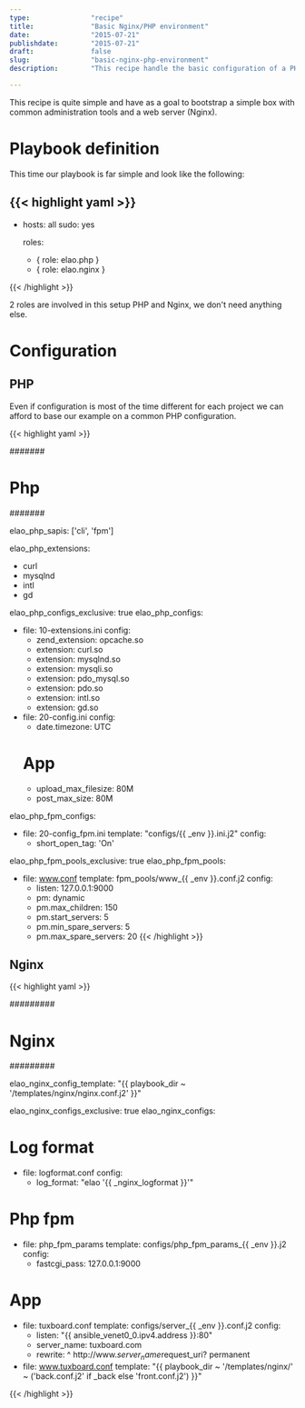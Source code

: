 ```yaml
---
type:               "recipe"
title:              "Basic Nginx/PHP environment"
date:               "2015-07-21"
publishdate:        "2015-07-21"
draft:              false
slug:               "basic-nginx-php-environment"
description:        "This recipe handle the basic configuration of a PHP environment (with nginx as web server)"

---
```


This recipe is quite simple and have as a goal to bootstrap a simple box with common administration tools and a web server (Nginx).

# Playbook definition

This time our playbook is far simple and look like the following:

{{< highlight yaml >}}
---

- hosts: all
  sudo:  yes

  roles:
    - { role: elao.php }
    - { role: elao.nginx }

{{< /highlight >}}

2 roles are involved in this setup PHP and Nginx, we don't need anything else.

# Configuration

## PHP

Even if configuration is most of the time different for each project we can afford to base our example on a common PHP configuration.

{{< highlight yaml >}}

#######
# Php #
#######

elao_php_sapis: ['cli', 'fpm']

elao_php_extensions:
  - curl
  - mysqlnd
  - intl
  - gd

elao_php_configs_exclusive: true
elao_php_configs:
  - file: 10-extensions.ini
    config:
     - zend_extension: opcache.so
     - extension: curl.so
     - extension: mysqlnd.so
     - extension: mysqli.so
     - extension: pdo_mysql.so
     - extension: pdo.so
     - extension: intl.so
     - extension: gd.so
  - file: 20-config.ini
    config:
      - date.timezone: UTC
      # App
      - upload_max_filesize: 80M
      - post_max_size: 80M

elao_php_fpm_configs:
- file: 20-config_fpm.ini
  template: "configs/{{ _env }}.ini.j2"
  config:
    - short_open_tag: 'On'

elao_php_fpm_pools_exclusive: true
elao_php_fpm_pools:
  - file:     www.conf
    template: fpm_pools/www_{{ _env }}.conf.j2
    config:
      - listen:               127.0.0.1:9000
      - pm:                   dynamic
      - pm.max_children:      150
      - pm.start_servers:     5
      - pm.min_spare_servers: 5
      - pm.max_spare_servers: 20
{{< /highlight >}}

## Nginx

{{< highlight yaml >}}

#########
# Nginx #
#########

elao_nginx_config_template: "{{ playbook_dir ~ '/templates/nginx/nginx.conf.j2' }}"

elao_nginx_configs_exclusive: true
elao_nginx_configs:
  # Log format
  - file: logformat.conf
    config:
      - log_format: "elao '{{ _nginx_logformat }}'"

  # Php fpm
  - file:     php_fpm_params
    template: configs/php_fpm_params_{{ _env }}.j2
    config:
      - fastcgi_pass: 127.0.0.1:9000

  # App
  - file: tuxboard.conf
    template: configs/server_{{ _env }}.conf.j2
    config:
      - listen:      "{{ ansible_venet0_0.ipv4.address }}:80"
      - server_name: tuxboard.com
      - rewrite:     ^  http://www.$server_name$request_uri? permanent
  - file: www.tuxboard.conf
    template: "{{ playbook_dir ~ '/templates/nginx/' ~ ('back.conf.j2' if _back else 'front.conf.j2') }}"

{{< /highlight >}}

